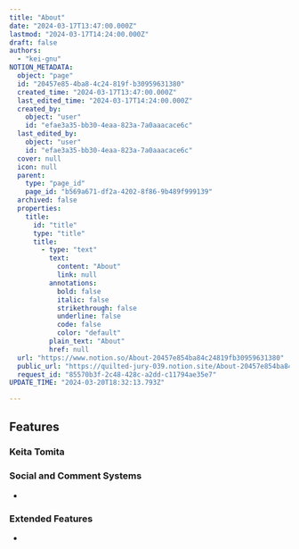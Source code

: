 ```yaml
---
title: "About"
date: "2024-03-17T13:47:00.000Z"
lastmod: "2024-03-17T14:24:00.000Z"
draft: false
authors:
  - "kei-gnu"
NOTION_METADATA:
  object: "page"
  id: "20457e85-4ba8-4c24-819f-b30959631380"
  created_time: "2024-03-17T13:47:00.000Z"
  last_edited_time: "2024-03-17T14:24:00.000Z"
  created_by:
    object: "user"
    id: "efae3a35-bb30-4eaa-823a-7a0aaacace6c"
  last_edited_by:
    object: "user"
    id: "efae3a35-bb30-4eaa-823a-7a0aaacace6c"
  cover: null
  icon: null
  parent:
    type: "page_id"
    page_id: "b569a671-df2a-4202-8f86-9b489f999139"
  archived: false
  properties:
    title:
      id: "title"
      type: "title"
      title:
        - type: "text"
          text:
            content: "About"
            link: null
          annotations:
            bold: false
            italic: false
            strikethrough: false
            underline: false
            code: false
            color: "default"
          plain_text: "About"
          href: null
  url: "https://www.notion.so/About-20457e854ba84c24819fb30959631380"
  public_url: "https://quilted-jury-039.notion.site/About-20457e854ba84c24819fb30959631380"
  request_id: "85570b3f-2c48-428c-a2dd-c11794ae35e7"
UPDATE_TIME: "2024-03-20T18:32:13.793Z"

---
```

<link rel="stylesheet" href="https://cdn.jsdelivr.net/npm/katex@0.16.2/dist/katex.min.css" integrity="sha384-bYdxxUwYipFNohQlHt0bjN/LCpueqWz13HufFEV1SUatKs1cm4L6fFgCi1jT643X" crossorigin="anonymous">


## Features


### Keita Tomita 


### 


### Social and Comment Systems

- 

### Extended Features

- 
